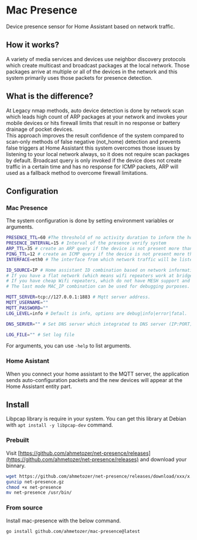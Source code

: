 # Mac Presence

Device presence sensor for Home Assistant based on network traffic.

## How it works?

A variety of media services and devices use neighbor discovery protocols which create multicast and broadcast packages at the local network. Those packages arrive at multiple or all of the devices in the network and this system primarily uses those packets for presence detection.

## What is the difference?

At Legacy nmap methods, auto device detection is done by network scan which leads high count of ARP packages at your network and invokes your mobile devices or hits firewall limits that result in no response or battery drainage of pocket devices.  
This approach improves the result confidence of the system compared to scan-only methods of false negative (not_home) detection and prevents false triggers at Home Assistant this system overcomes those issues by listening to your local network always, so it does not require scan packages by default.
Broadcast query is only invoked if the device does not create traffic in a certain time and has no response for ICMP packets, ARP will used as a fallback method to overcome firewall limitations.

## Configuration

### Mac Presence

The system configuration is done by setting environment variables or arguments.

```bash
PRESENCE_TTL=60 #The threshold of no activity duration to inform the home assistant device is not home.
PRESENCE_INTERVAL=15 # Interval of the presence verify system 
ARP_TTL=35 # create an ARP query if the device is not present more than 35.
PING_TTL=12 # create an ICMP query if the device is not present more than 12.
INTERFACE=eth0 # The interface from which network traffic will be listened to.

ID_SOURCE=IP # Home assistant ID combination based on network information. 
# If you have a flat network (which means wifi repeaters work at bridge mode and no NAT present) you can use MAC address instead of IP.
# If you have cheap Wifi repeaters, which do not have MESH support and bridge, you can use IP mode.
# The last mode MAC_IP combination can be used for debugging purposes.

MQTT_SERVER=tcp://127.0.0.1:1883 # Mqtt server address.
MQTT_USERNAME=""
MQTT_PASSWORD=""
LOG_LEVEL=info # Default is info, options are debug|info|error|fatal.

DNS_SERVER="" # Set DNS server which integrated to DNS server (IP:PORT) to resolve IP to hostname. IF its installed to raspberry pi, you can set 127.0.0.1:53 or your routers address 192.168.1.1:53

LOG_FILE="" # Set log file
```

For arguments, you can use `-help` to list arguments.

### Home Asistant

When you connect your home assistant to the MQTT server, the application sends auto-configuration packets and the new devices will appear at the Home Assistant entity part.

## Install

Libpcap library is require in your system. You can get this library at Debian with `apt install -y libpcap-dev` command.

### Prebuilt

Visit [https://github.com/ahmetozer/net-presence/releases](https://github.com/ahmetozer/net-presence/releases) and download your binnary.

```bash
wget https://github.com/ahmetozer/net-presence/releases/download/xxx/x.gz -O net-presence.gz # replace x with version
gunzip net-presence.gz
chmod +x net-presence
mv net-presence /usr/bin/
```

### From source

Install mac-presence with the below command.

```bash
go install github.com/ahmetozer/mac-presence@latest
```